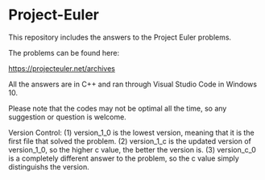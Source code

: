# Project-Euler

This repository includes the answers to the Project Euler problems.

The problems can be found here:

https://projecteuler.net/archives

All the answers are in C++ and ran through Visual Studio Code in Windows 10.

Please note that the codes may not be optimal all the time, so any suggestion or question is welcome.

Version Control:
(1) version_1_0 is the lowest version, meaning that it is the first file that solved the problem.
(2) version_1_c is the updated version of version_1_0, so the higher c value, the better the version is.
(3) version_c_0 is a completely different answer to the problem, so the c value simply distinguishs the version.